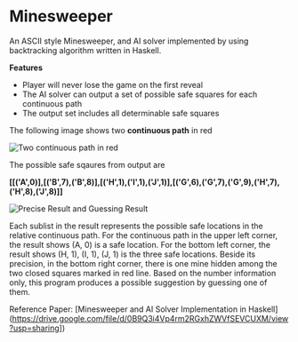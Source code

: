 # Minesweeper

An ASCII style Minesweeper, and AI solver implemented by using backtracking algorithm written in Haskell.

**Features**
- Player will never lose the game on the first reveal
- The AI solver can output a set of possible safe squares for each continuous path
- The output set includes all determinable safe squares

The following image shows two **continuous path** in red

![Two continuous path in red](https://raw.githubusercontent.com/ljishen/Minesweeper/master/Two%20continuous%20path%20in%20red.png)

The possible safe sqaures from output are

**[[('A',0)],[('B',7),('B',8)],[('H',1),('I',1),('J',1)],[('G',6),('G',7),('G',9),('H',7),('H',8),('J',8)]]**

![Precise Result and Guessing Result](https://raw.githubusercontent.com/ljishen/Minesweeper/master/Precise%20Result%20and%20Guessing%20Result.png)

Each sublist in the result represents the possible safe locations in the relative continuous path. For the continuous path in the upper left corner, the result shows (A, 0) is a safe location. For the bottom left corner, the result shows (H, 1), (I, 1), (J, 1) is the three safe locations. Beside its precision, in the bottom right corner, there is one mine hidden among the two closed squares marked in red line. Based on the number information only, this program produces a possible suggestion by guessing one of them.


Reference Paper: [Minesweeper and AI Solver Implementation in Haskell] (https://drive.google.com/file/d/0B9Q3i4Vp4rm2RGxhZWVfSEVCUXM/view?usp=sharing])
